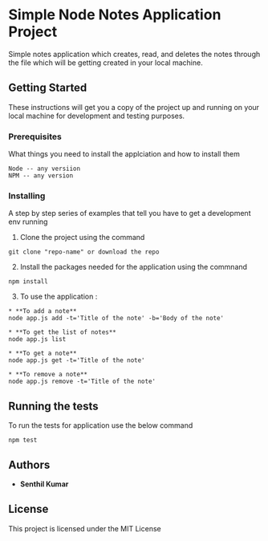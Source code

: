 # Simple Node Notes Application Project

Simple notes application which creates, read, and deletes the notes through the file which will be getting created in your local machine.

## Getting Started

These instructions will get you a copy of the project up and running on your local machine for development and testing purposes.

### Prerequisites

What things you need to install the applciation and how to install them

```
Node -- any versiion
NPM -- any version

```

### Installing

A step by step series of examples that tell you have to get a development env running

1. Clone the project using the command
```
git clone "repo-name" or download the repo
```

2. Install the packages needed for the application using the commnand
```
npm install
```

3. To use the application :
```
* **To add a note**
node app.js add -t='Title of the note' -b='Body of the note'

* **To get the list of notes**
node app.js list

* **To get a note**
node app.js get -t='Title of the note'

* **To remove a note**
node app.js remove -t='Title of the note'
```

## Running the tests

To run the tests for application use the below command
```
npm test
```


## Authors

* **Senthil Kumar**

## License

This project is licensed under the MIT License
